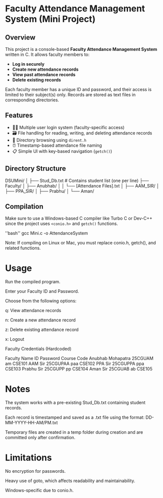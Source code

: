 # Faculty Attendance Management System (Mini Project)

## Overview

This project is a console-based **Faculty Attendance Management System** written in C. It allows faculty members to:
- **Log in securely**
- **Create new attendance records**
- **View past attendance records**
- **Delete existing records**

Each faculty member has a unique ID and password, and their access is limited to their subject(s) only. Records are stored as text files in corresponding directories.

## Features

- 🧑‍🏫 Multiple user login system (faculty-specific access)
- 🗃 File handling for reading, writing, and deleting attendance records
- 📂 Directory browsing using `dirent.h`
- ⏰ Timestamp-based attendance file naming
- 📋 Simple UI with key-based navigation (`getch()`)

## Directory Structure
DSUMini/ │ ├── Stud_Db.txt # Contains student list (one per line) ├── Faculty/ │ ├── Anubhab/ │ │ └── [Attendance Files].txt │ ├── AAM_SIR/ │ ├── PPA_SIR/ │ ├── Prabhu/ │ └── Aman/

## Compilation

Make sure to use a Windows-based C compiler like Turbo C or Dev-C++ since the project uses `<conio.h>` and `getch()` functions.

''bash''
gcc Mini.c -o AttendanceSystem

Note: If compiling on Linux or Mac, you must replace conio.h, getch(), and related functions.

# Usage
Run the compiled program.

Enter your Faculty ID and Password.

Choose from the following options:

q: View attendance records

n: Create a new attendance record

z: Delete existing attendance record

x: Logout

Faculty Credentials (Hardcoded)

Faculty Name	ID	Password	Course Code
Anubhab Mohapatra	25CGUAM	am	CSE101
AAM Sir	25CGUPAA	paa	CSE102
PPA Sir	25CGUPPA	ppa	CSE103
Prabhu Sir	25CGUPP	pp	CSE104
Aman Sir	25CGUAB	ab	CSE105

# Notes
The system works with a pre-existing Stud_Db.txt containing student records.

Each record is timestamped and saved as a .txt file using the format:
DD-MM-YYYY-HH-AM/PM.txt

Temporary files are created in a temp folder during creation and are committed only after confirmation.

# Limitations

No encryption for passwords.

Heavy use of goto, which affects readability and maintainability.

Windows-specific due to conio.h.
